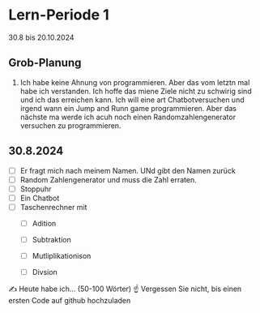 # Lern-Periode 1

30.8 bis 20.10.2024

## Grob-Planung

1. Ich habe keine Ahnung von programmieren. Aber das vom letztn mal habe ich verstanden. Ich hoffe das miene Ziele nicht zu schwirig sind und ich das erreichen kann. Ich will eine art Chatbotversuchen und irgend wann ein Jump and Runn game programmieren. Aber das nächste ma werde ich acuh noch einen Randomzahlengenerator versuchen zu programmieren.

## 30.8.2024

- [ ] Er fragt mich nach meinem Namen. UNd gibt den Namen zurück
- [ ] Random Zahlengenerator und muss die Zahl erraten.
- [ ] Stoppuhr
- [ ] Ein Chatbot
- [ ] Taschenrechner mit
   - [ ] Adition
   - [ ] Subtraktion
   - [ ] Mutliplikationison
   - [ ] Divsion


✍️ Heute habe ich... (50-100 Wörter)
☝️ Vergessen Sie nicht, bis einen ersten Code auf github hochzuladen
